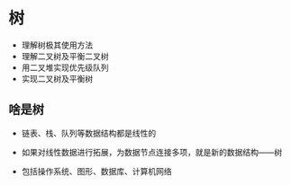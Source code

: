 # 树

- 理解树极其使用方法
- 理解二叉树及平衡二叉树
- 用二叉堆实现优先级队列
- 实现二叉树及平衡树

## 啥是树

- 链表、栈、队列等数据结构都是线性的

- 如果对线性数据进行拓展，为数据节点连接多项，就是新的数据结构——树

- 包括操作系统、图形、数据库、计算机网络
